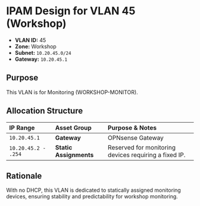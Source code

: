 # IPAM Design for VLAN 45 (Workshop)

- **VLAN ID:** 45
- **Zone:** Workshop
- **Subnet:** `10.20.45.0/24`
- **Gateway:** `10.20.45.1`

## Purpose

This VLAN is for Monitoring (WORKSHOP-MONITOR).

## Allocation Structure

| IP Range | Asset Group | Purpose & Notes |
| :--- | :--- | :--- |
| `10.20.45.1` | **Gateway** | OPNsense Gateway |
| `10.20.45.2 - .254` | **Static Assignments** | Reserved for monitoring devices requiring a fixed IP. |

## Rationale

With no DHCP, this VLAN is dedicated to statically assigned monitoring devices, ensuring stability and predictability for workshop monitoring.
